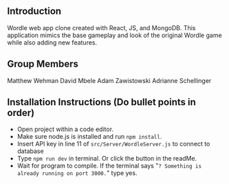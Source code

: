 ## Introduction
Wordle web app clone created with React, JS, and MongoDB.
This application mimics the base gameplay and look of the original Wordle game while also adding new features.

## Group Members
Matthew Wehman
David Mbele
Adam Zawistowski
Adrianne Schellinger

## Installation Instructions (Do bullet points in order)
- Open project within a code editor.
- Make sure node.js is installed and run `npm install`.
- Insert API key in line 11 of `src/Server/WordleServer.js` to connect to database
- Type `npm run dev` in terminal. Or click the button in the readMe.
- Wait for program to compile. If the terminal says "`? Something is already running on port 3000.`" type yes.



